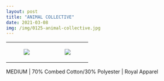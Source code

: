 ```yaml
---
layout: post
title: "ANIMAL COLLECTIVE"
date: 2021-03-08
img: /img/0125-animal-collective.jpg
---
```




<table style="width:100%;"><tr><td style="vertical-align:top;">
      <figure class="tmblr-full" data-orig-height="2048" data-orig-width="1365" data-orig-src="https://concertshirts.netlify.app/shirts/0125/0125-01.jpg"><img src="https://64.media.tumblr.com/836e701189eacfe768feb1e3f191d8c5/19c688068dc51c3e-ee/s540x810/c5a397b40dee3021fa61138e853f74c838260181.jpg" data-orig-height="2048" data-orig-width="1365" data-orig-src="https://concertshirts.netlify.app/shirts/0125/0125-01.jpg"/></figure></td>
    <td style="vertical-align:top;">
      <figure class="tmblr-full" data-orig-height="2048" data-orig-width="1365" data-orig-src="https://concertshirts.netlify.app/shirts/0125/0125-02.jpg"><img src="https://64.media.tumblr.com/01d92c9757327b840373d97548a9a3c8/19c688068dc51c3e-35/s540x810/d84a4942df6bb611a263f5c45a25e79d385399cd.jpg" data-orig-height="2048" data-orig-width="1365" data-orig-src="https://concertshirts.netlify.app/shirts/0125/0125-02.jpg"/></figure></td>
  </tr></table><p>
  MEDIUM | 70% Combed Cotton/30% Polyester | Royal Apparel
</p>
